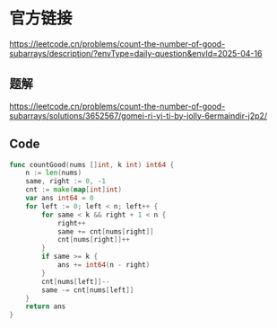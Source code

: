 # 官方链接
https://leetcode.cn/problems/count-the-number-of-good-subarrays/description/?envType=daily-question&envId=2025-04-16

## 题解
https://leetcode.cn/problems/count-the-number-of-good-subarrays/solutions/3652567/gomei-ri-yi-ti-by-jolly-6ermaindir-j2p2/

## Code
```go
func countGood(nums []int, k int) int64 {
    n := len(nums)
    same, right := 0, -1
    cnt := make(map[int]int)
    var ans int64 = 0
    for left := 0; left < n; left++ {
        for same < k && right + 1 < n {
            right++
            same += cnt[nums[right]]
            cnt[nums[right]]++
        }
        if same >= k {
            ans += int64(n - right)
        }
        cnt[nums[left]]--
        same -= cnt[nums[left]]
    }
    return ans
}
```
